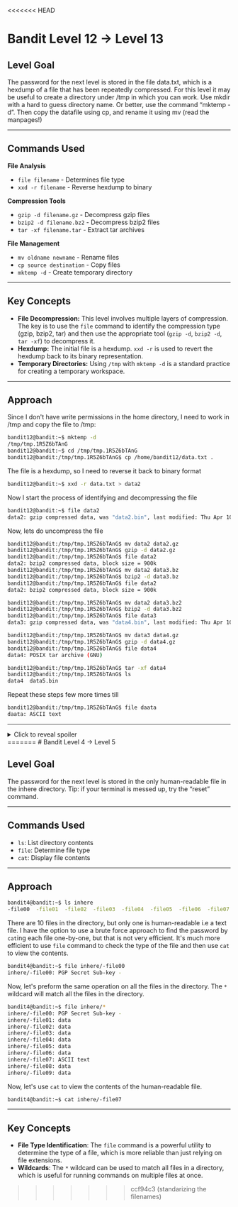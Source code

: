 <<<<<<< HEAD
# Bandit Level 12 → Level 13
## Level Goal
The password for the next level is stored in the file data.txt, which is a hexdump of a file that has been repeatedly compressed. For this level it may be useful to create a directory under /tmp in which you can work. Use mkdir with a hard to guess directory name. Or better, use the command “mktemp -d”. Then copy the datafile using cp, and rename it using mv (read the manpages!)
***
## Commands Used

**File Analysis**

- `file filename` - Determines file type
- `xxd -r filename` - Reverse hexdump to binary

**Compression Tools**

- `gzip -d filename.gz` - Decompress gzip files
- `bzip2 -d filename.bz2` - Decompress bzip2 files
- `tar -xf filename.tar` - Extract tar archives

**File Management**

- `mv oldname newname` - Rename files
- `cp source destination` - Copy files
- `mktemp -d` - Create temporary directory
***
## Key Concepts
- **File Decompression:** This level involves multiple layers of compression. The key is to use the `file` command to identify the compression type (gzip, bzip2, tar) and then use the appropriate tool (`gzip -d`, `bzip2 -d`, `tar -xf`) to decompress it.
- **Hexdump:** The initial file is a hexdump. `xxd -r` is used to revert the hexdump back to its binary representation.
- **Temporary Directories:** Using `/tmp` with `mktemp -d` is a standard practice for creating a temporary workspace.
***
## Approach
Since I don't have write permissions in the home directory, I need to work in /tmp and copy the file to /tmp:
```bash
bandit12@bandit:~$ mktemp -d
/tmp/tmp.1R5Z6bTAnG
bandit12@bandit:~$ cd /tmp/tmp.1R5Z6bTAnG
bandit12@bandit:/tmp/tmp.1R5Z6bTAnG$ cp /home/bandit12/data.txt .
```
The file is a hexdump, so I need to reverse it back to binary format
```bash
bandit12@bandit:~$ xxd -r data.txt > data2
```
Now I start the process of identifying and decompressing the file
```bash
bandit12@bandit:~$ file data2
data2: gzip compressed data, was "data2.bin", last modified: Thu Apr 10 14:22:57 2025, max compression, from Unix, original size modulo 2^32 585
```
Now, lets do uncompress the file
```bash
bandit12@bandit:/tmp/tmp.1R5Z6bTAnG$ mv data2 data2.gz
bandit12@bandit:/tmp/tmp.1R5Z6bTAnG$ gzip -d data2.gz
bandit12@bandit:/tmp/tmp.1R5Z6bTAnG$ file data2
data2: bzip2 compressed data, block size = 900k
bandit12@bandit:/tmp/tmp.1R5Z6bTAnG$ mv data2 data3.bz
bandit12@bandit:/tmp/tmp.1R5Z6bTAnG$ bzip2 -d data3.bz
bandit12@bandit:/tmp/tmp.1R5Z6bTAnG$ file data2
data2: bzip2 compressed data, block size = 900k

bandit12@bandit:/tmp/tmp.1R5Z6bTAnG$ mv data2 data3.bz2
bandit12@bandit:/tmp/tmp.1R5Z6bTAnG$ bzip2 -d data3.bz2
bandit12@bandit:/tmp/tmp.1R5Z6bTAnG$ file data3
data3: gzip compressed data, was "data4.bin", last modified: Thu Apr 10 14:22:57 2025, max compression, from Unix, original size modulo 2^32 20

bandit12@bandit:/tmp/tmp.1R5Z6bTAnG$ mv data3 data4.gz
bandit12@bandit:/tmp/tmp.1R5Z6bTAnG$ gzip -d data4.gz
bandit12@bandit:/tmp/tmp.1R5Z6bTAnG$ file data4
data4: POSIX tar archive (GNU)

bandit12@bandit:/tmp/tmp.1R5Z6bTAnG$ tar -xf data4
bandit12@bandit:/tmp/tmp.1R5Z6bTAnG$ ls
data4  data5.bin
```
Repeat these steps few more times till
```bash
bandit12@bandit:/tmp/tmp.1R5Z6bTAnG$ file daata
daata: ASCII text
```
***
<details>
  <summary>Click to reveal spoiler</summary>
    The password is FO5dwFsc0cbaIiH0h8J2eUks2vdTDwAn
</details>
=======
# Bandit Level 4 → Level 5

## Level Goal

The password for the next level is stored in the only human-readable file in the inhere directory. Tip: if your terminal is messed up, try the “reset” command.

***

## Commands Used

- `ls`: List directory contents
- `file`: Determine file type
- `cat`: Display file contents

***

## Approach

```bash
bandit4@bandit:~$ ls inhere
-file00  -file01  -file02  -file03  -file04  -file05  -file06  -file07	-file08  -file09
```
There are 10 files in the directory, but only one is human-readable i.e a text file.
I have the option to use a brute force approach to find the password by `cat`ing each file one-by-one, but that is not very efficient.
It's much more efficient to use `file` command to check the type of the file and then use `cat` to view the contents.
```bash
bandit4@bandit:~$ file inhere/-file00
inhere/-file00: PGP Secret Sub-key -
```
Now, let's preform the same operation on all the files in the directory. The `*` wildcard will match all the files in the directory.
```bash
bandit4@bandit:~$ file inhere/*
inhere/-file00: PGP Secret Sub-key -
inhere/-file01: data
inhere/-file02: data
inhere/-file03: data
inhere/-file04: data
inhere/-file05: data
inhere/-file06: data
inhere/-file07: ASCII text
inhere/-file08: data
inhere/-file09: data
```
Now, let's use `cat` to view the contents of the human-readable file.
```bash
bandit4@bandit:~$ cat inhere/-file07
```

***

## Key Concepts

- **File Type Identification**: The `file` command is a powerful utility to determine the type of a file, which is more reliable than just relying on file extensions.
- **Wildcards**: The `*` wildcard can be used to match all files in a directory, which is useful for running commands on multiple files at once.
>>>>>>> ccf94c3 (standarizing the filenames)
